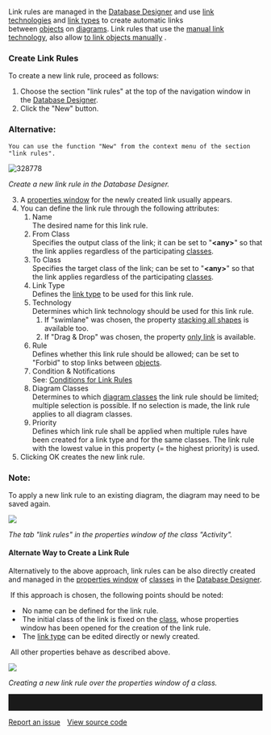 Link rules are managed in the [Database Designer](database-designer) and
use [link technologies](link-technologies) and [link
types](link-types) to create automatic links
between [objects](object) on [diagrams](diagram). Link rules that use
the [manual link technology](link-technologies), also allow [to link
objects manually](manual-object-links) .

### Create Link Rules

To create a new link rule, proceed as follows:

1.  Choose the section "link rules" at the top of the navigation window
    in the [Database Designer](database-designer).
2.  Click the "New" button.

   <div class="success">
   <h3>Alternative:</h3>

    You can use the function "New" from the context menu of the section
    "link rules".
   </div>
   
   
![328778](//images.ctfassets.net/utx1h0gfm1om/3McyA9ggDSKA6KcE6gWGqg/8f0da6d30da791944ceb478e2bbfedee/328778.png)   

*Create a new link rule in the Database Designer.*

3.  A [properties window](properties-dialog-box) for the newly created
    link usually appears.
4.  You can define the link rule through the following attributes:
    1.  Name  
        The desired name for this link rule.
    2.  From Class  
        Specifies the output class of the link; it can be set to
        "**&lt;any&gt;**" so that the link applies regardless of the
        participating [classes](class).
    3.  To Class  
        Specifies the target class of the link; can be set to
        "**&lt;any&gt;**" so that the link applies regardless of the
        participating [classes](class).
    4.  Link Type  
        Defines the [link type](link-types) to be used for this link
        rule.
    5.  Technology  
        Determines which link technology should be used for this
        link rule.
        1.  If "swimlane" was chosen, the property [stacking all
            shapes](link-technologies) is available too.
        2.  If "Drag & Drop" was chosen, the property [only
            link](link-technologies) is available.
    6.  Rule  
        Defines whether this link rule should be allowed; can be set to
        "Forbid" to stop links between [objects](object).
    7.  Condition & Notifications  
        See: [Conditions for Link Rules](conditions-for-link-rules)
    8.  Diagram Classes  
        Determines to which [diagram classes](class) the link rule
        should be limited; multiple selection is possible. If no
        selection is made, the link rule applies to all diagram classes.
    9.  Priority  
        Defines which link rule shall be applied when multiple rules
        have been created for a link type and for the same classes. The
        link rule with the lowest value in this property (= the highest
        priority) is used.
5.  Clicking OK creates the new link rule.

<div class="info">
  <h3>Note:</h3>

To apply a new link rule to an existing diagram, the diagram may need to
be saved again.
  </div>


![](//images.ctfassets.net/utx1h0gfm1om/6J1pWximZOAq66CIw0sQCS/a9b77c4208f4f6c221e5790aee3a2c05/328828.png)

*The tab "link rules" in the properties window of the class "Activity".*



#### Alternate Way to Create a Link Rule

Alternatively to the above approach, link rules can be also directly
created and managed in the [properties
window](properties-dialog-box) of [classes](class) in the [Database
Designer](database-designer).

 If this approach is chosen, the following points should be noted:

-    No name can be defined for the link rule.
-    The initial class of the link is fixed on the [class](class), whose
    properties window has been opened for the creation of the link rule.
-    The [link type](link-types) can be edited directly or newly
    created.

 All other properties behave as described above.

![](//images.ctfassets.net/utx1h0gfm1om/3Ret4a5t5u0sWQC8E6qQSO/2a9e2c924b44c3f6a8da7fcc54ea0f70/328830.png)

*Creating a new link rule over the properties window of a class.*
<hr style="padding-top:2rem" />
<a href="https://github.com/process4/docs/issues" target="_blank" class="bgw btn btn-primary btn-lg shadow-sm">Report an issue</a>
<a href="https://github.com/process4/docs" target="_blank" class="bgw btn btn-primary btn-lg shadow-sm" style="margin-left:10px;">View source code</a>